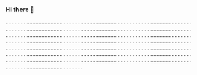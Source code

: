 ### Hi there 👋

.......................................................................................................................................................................................................................................................................................................................................................................................................................................................................................................................................................................................................................................................................................................................................................................................................................................................................................................................................................